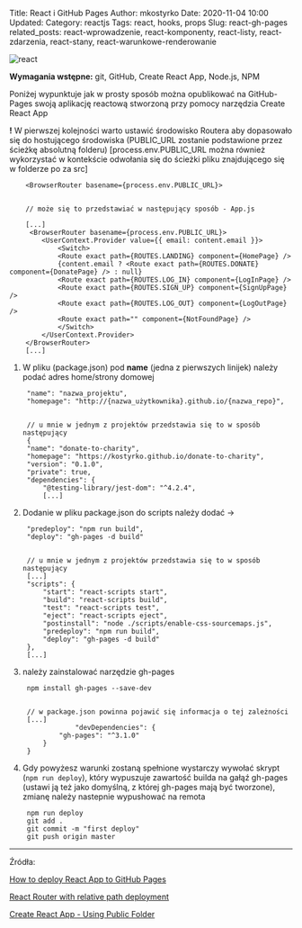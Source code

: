 Title: React i GitHub Pages
Author: mkostyrko
Date: 2020-11-04 10:00
Updated:
Category: reactjs
Tags: react, hooks, props
Slug: react-gh-pages
related_posts: react-wprowadzenie, react-komponenty, react-listy, react-zdarzenia, react-stany, react-warunkowe-renderowanie

![react](https://res.cloudinary.com/practicaldev/image/fetch/s--klrLsGeS--/c_imagga_scale,f_auto,fl_progressive,h_420,q_auto,w_1000/https://completejavascript.com/wp-content/uploads/2018/08/tao-va-deploy-ung-dung-react-len-github-pages-create-react-app-completejavascript.com_.png)

**Wymagania wstępne:** git, GitHub, Create React App, Node.js, NPM


Poniżej wypunktuje jak w prosty sposób można opublikować na GitHub-Pages swoją aplikację reactową stworzoną przy pomocy narzędzia Create React App 

**!** W pierwszej kolejności warto ustawić środowisko Routera aby dopasowało się do hostującego środowiska (PUBLIC_URL zostanie podstawione przez ścieżkę absolutną folderu)
[process.env.PUBLIC_URL można również wykorzystać w kontekście odwołania się do ścieżki pliku znajdującego się w folderze po za src]

        <BrowserRouter basename={process.env.PUBLIC_URL}>


        // może się to przedstawiać w następujący sposób - App.js

        [...]
         <BrowserRouter basename={process.env.PUBLIC_URL}>
            <UserContext.Provider value={{ email: content.email }}>
                <Switch>
                <Route exact path={ROUTES.LANDING} component={HomePage} />
                {content.email ? <Route exact path={ROUTES.DONATE} component={DonatePage} /> : null}
                <Route exact path={ROUTES.LOG_IN} component={LogInPage} />
                <Route exact path={ROUTES.SIGN_UP} component={SignUpPage} />
                <Route exact path={ROUTES.LOG_OUT} component={LogOutPage} />
                <Route exact path="" component={NotFoundPage} />
                </Switch>
            </UserContext.Provider>
        </BrowserRouter>
        [...]


1) W pliku (package.json) pod **name** (jedna z pierwszych linijek) należy podać adres home/strony domowej

        "name": "nazwa_projektu",
        "homepage": "http://{nazwa_użytkownika}.github.io/{nazwa_repo}",


        // u mnie w jednym z projektów przedstawia się to w sposób następujący
        {
        "name": "donate-to-charity",
        "homepage": "https://kostyrko.github.io/donate-to-charity",
        "version": "0.1.0",
        "private": true,
        "dependencies": {
            "@testing-library/jest-dom": "^4.2.4",
            [...]


2) Dodanie w pliku package.json do scripts należy dodać ->

        "predeploy": "npm run build",
        "deploy": "gh-pages -d build"


        // u mnie w jednym z projektów przedstawia się to w sposób następujący
        [...]
        "scripts": {
            "start": "react-scripts start",
            "build": "react-scripts build",
            "test": "react-scripts test",
            "eject": "react-scripts eject",
            "postinstall": "node ./scripts/enable-css-sourcemaps.js",
            "predeploy": "npm run build",
            "deploy": "gh-pages -d build"
        },
        [...]

3) należy zainstalować narzędzie gh-pages 

        npm install gh-pages --save-dev


        // w package.json powinna pojawić się informacja o tej zależności
        [...]
                    "devDependencies": {
                "gh-pages": "^3.1.0"
            }
        }

4) Gdy powyżesz warunki zostaną spełnione wystarczy wywołać skrypt (`npm run deploy`), który wypuszuje zawartość builda na gałąź gh-pages (ustawi ją też jako domyślną, z której gh-pages mają być tworzone), zmianę należy nastepnie wypushować na remota


        npm run deploy
        git add .
        git commit -m "first deploy"
        git push origin master





---

Źródła:

[How to deploy React App to GitHub Pages](https://dev.to/yuribenjamin/how-to-deploy-react-app-in-github-pages-2a1f)


[React Router with relative path deployment](https://stackoverflow.com/questions/57572259/react-router-with-relative-path-deployment)

[Create React App - Using Public Folder](https://create-react-app.dev/docs/using-the-public-folder/)
